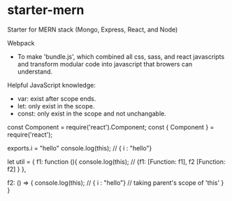 # starter-mern
Starter for MERN stack (Mongo, Express, React, and Node)

Webpack
- To make 'bundle.js', which combined all css, sass, and react javascripts and transform modular code into javascript that browers can understand.


Helpful JavaScript knowledge:
  - var: exist after scope ends.
  - let: only exist in the scope.
  - const: only exist in the scope and not unchangable.

const Component = require('react').Component;
const { Component } = require('react');

exports.i = "hello"
console.log(this); // { i : "hello"}

let util = {
  f1: function (){
    console.log(this);
    // {f1: [Function: f1], f2 [Function: f2] }
  },

  f2: () => {
    console.log(this);
    // { i : "hello"}
    // taking parent's scope of 'this'
  }
}
